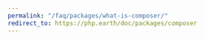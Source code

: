 ```yaml
---
permalink: "/faq/packages/what-is-composer/"
redirect_to: https://php.earth/doc/packages/composer
---
```

